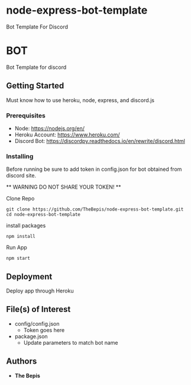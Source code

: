 # node-express-bot-template
Bot Template For Discord
# BOT

Bot Template for discord

## Getting Started

Must know how to use heroku, node, express, and discord.js

### Prerequisites

* Node: https://nodejs.org/en/
* Heroku Account: https://www.heroku.com/
* Discord Bot: https://discordpy.readthedocs.io/en/rewrite/discord.html

### Installing

Before running be sure to add token in config.json for bot obtained from discord site.

** WARNING DO NOT SHARE YOUR TOKEN! **

Clone Repo

```
git clone https://github.com/TheBepis/node-express-bot-template.git
cd node-express-bot-template
```

install packages

```
npm install
```

Run App

```
npm start
```

## Deployment

Deploy app through Heroku

## File(s) of Interest

* config/config.json
	- Token goes here
* package.json
	- Update parameters to match bot name

## Authors

* **The Bepis**